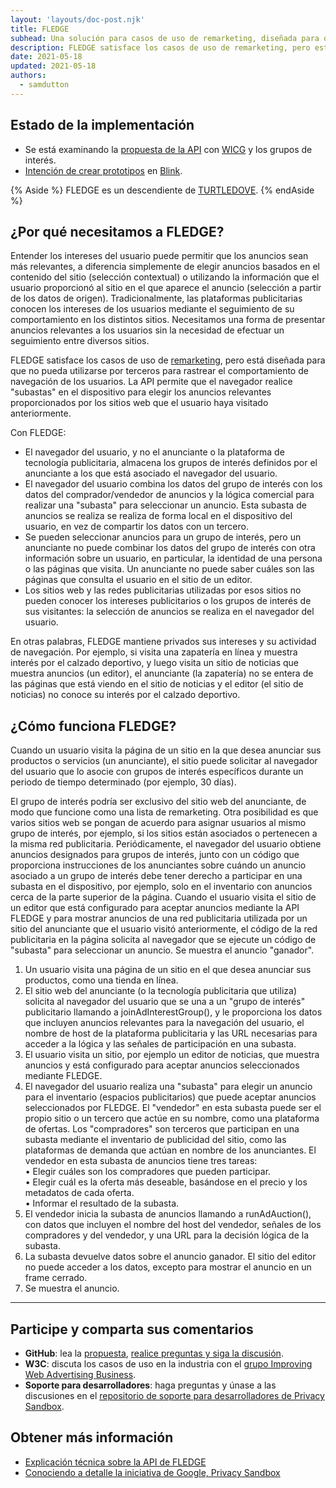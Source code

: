 ```yaml
---
layout: 'layouts/doc-post.njk'
title: FLEDGE
subhead: Una solución para casos de uso de remarketing, diseñada para que no pueda utilizarse por terceros para rastrear el comportamiento de navegación de los usuarios en distintos sitios.
description: FLEDGE satisface los casos de uso de remarketing, pero está diseñada para que no pueda utilizarse por terceros para rastrear el comportamiento de navegación de los usuarios en distintos sitios. La API permite que el navegador realice "subastas" en el dispositivo para elegir los anuncios relevantes proporcionados por los sitios web que el usuario haya visitado anteriormente.
date: 2021-05-18
updated: 2021-05-18
authors:
  - samdutton
---
```


<!--lint disable no-smart-quotes-->

## Estado de la implementación

- Se está examinando la [propuesta de la API](https://github.com/WICG/turtledove/blob/master/FLEDGE.md) con [WICG](https://www.w3.org/community/wicg/) y los grupos de interés.
- [Intención de crear prototipos](https://groups.google.com/a/chromium.org/g/blink-dev/c/w9hm8eQCmNI) en [Blink](https://www.chromium.org/blink).

{% Aside %}
FLEDGE es un descendiente de [TURTLEDOVE](https://github.com/WICG/turtledove).
{% endAside %}

## ¿Por qué necesitamos a FLEDGE?

Entender los intereses del usuario puede permitir que los anuncios sean más relevantes, a diferencia simplemente de elegir anuncios basados en el contenido del sitio (selección contextual) o utilizando la información que el usuario proporcionó al sitio en el que aparece el anuncio (selección a partir de los datos de origen). Tradicionalmente, las plataformas publicitarias conocen los intereses de los usuarios mediante el seguimiento de su comportamiento en los distintos sitios. Necesitamos una forma de presentar anuncios relevantes a los usuarios sin la necesidad de efectuar un seguimiento entre diversos sitios.

FLEDGE satisface los casos de uso de [remarketing](/privacy-sandbox/glossary/#remarketing), pero está diseñada para que no pueda utilizarse por terceros para rastrear el comportamiento de navegación de los usuarios. La API permite que el navegador realice "subastas" en el dispositivo para elegir los anuncios relevantes proporcionados por los sitios web que el usuario haya visitado anteriormente.

Con FLEDGE:

- El navegador del usuario, y no el anunciante o la plataforma de tecnología publicitaria, almacena los grupos de interés definidos por el anunciante a los que está asociado el navegador del usuario.
- El navegador del usuario combina los datos del grupo de interés con los datos del comprador/vendedor de anuncios y la lógica comercial para realizar una "subasta" para seleccionar un anuncio. Esta subasta de anuncios se realiza se realiza de forma local en el dispositivo del usuario, en vez de compartir los datos con un tercero.
- Se pueden seleccionar anuncios para un grupo de interés, pero un anunciante no puede combinar los datos del grupo de interés con otra información sobre un usuario, en particular, la identidad de una persona o las páginas que visita. Un anunciante no puede saber cuáles son las páginas que consulta el usuario en el sitio de un editor.
- Los sitios web y las redes publicitarias utilizadas por esos sitios no pueden conocer los intereses publicitarios o los grupos de interés de sus visitantes: la selección de anuncios se realiza en el navegador del usuario.

En otras palabras, FLEDGE mantiene privados sus intereses y su actividad de navegación. Por ejemplo, si visita una zapatería en línea y muestra interés por el calzado deportivo, y luego visita un sitio de noticias que muestra anuncios (un editor), el anunciante (la zapatería) no se entera de las páginas que está viendo en el sitio de noticias y el editor (el sitio de noticias) no conoce su interés por el calzado deportivo.

## ¿Cómo funciona FLEDGE?

Cuando un usuario visita la página de un sitio en la que desea anunciar sus productos o servicios (un anunciante), el sitio puede solicitar al navegador del usuario que lo asocie con grupos de interés específicos durante un periodo de tiempo determinado (por ejemplo, 30 días).

El grupo de interés podría ser exclusivo del sitio web del anunciante, de modo que funcione como una lista de remarketing. Otra posibilidad es que varios sitios web se pongan de acuerdo para asignar usuarios al mismo grupo de interés, por ejemplo, si los sitios están asociados o pertenecen a la misma red publicitaria. Periódicamente, el navegador del usuario obtiene anuncios designados para grupos de interés, junto con un código que proporciona instrucciones de los anunciantes sobre cuándo un anuncio asociado a un grupo de interés debe tener derecho a participar en una subasta en el dispositivo, por ejemplo, solo en el inventario con anuncios cerca de la parte superior de la página. Cuando el usuario visita el sitio de un editor que está configurado para aceptar anuncios mediante la API FLEDGE y para mostrar anuncios de una red publicitaria utilizada por un sitio del anunciante que el usuario visitó anteriormente, el código de la red publicitaria en la página solicita al navegador que se ejecute un código de "subasta" para seleccionar un anuncio. Se muestra el anuncio "ganador".

1. Un usuario visita una página de un sitio en el que desea anunciar sus productos, como una tienda en línea.
2. El sitio web del anunciante (o la tecnología publicitaria que utiliza) solicita al navegador del usuario que se una a un "grupo de interés" publicitario llamando a joinAdInterestGroup(), y le proporciona los datos que incluyen anuncios relevantes para la navegación del usuario, el nombre de host de la plataforma publicitaria y las URL necesarias para acceder a la lógica y las señales de participación en una subasta.
3. El usuario visita un sitio, por ejemplo un editor de noticias, que muestra anuncios y está configurado para aceptar anuncios seleccionados mediante FLEDGE.
4. El navegador del usuario realiza una "subasta" para elegir un anuncio para el inventario (espacios publicitarios) que puede aceptar anuncios seleccionados por FLEDGE. El "vendedor" en esta subasta puede ser el propio sitio o un tercero que actúe en su nombre, como una plataforma de ofertas. Los "compradores" son terceros que participan en una subasta mediante el inventario de publicidad del sitio, como las plataformas de demanda que actúan en nombre de los anunciantes. El vendedor en esta subasta de anuncios tiene tres tareas:<br> • Elegir cuáles son los compradores que pueden participar.<br> • Elegir cuál es la oferta más deseable, basándose en el precio y los metadatos de cada oferta.<br> • Informar el resultado de la subasta.<br>
5. El vendedor inicia la subasta de anuncios llamando a runAdAuction(), con datos que incluyen el nombre del host del vendedor, señales de los compradores y del vendedor, y una URL para la decisión lógica de la subasta.
6. La subasta devuelve datos sobre el anuncio ganador. El sitio del editor no puede acceder a los datos, excepto para mostrar el anuncio en un frame cerrado.
7. Se muestra el anuncio.

---

## Participe y comparta sus comentarios

- **GitHub**: lea la [propuesta](https://github.com/WICG/turtledove/blob/master/FLEDGE.md), [realice preguntas y siga la discusión](https://github.com/WICG/turtledove/issues).
- **W3C**: discuta los casos de uso en la industria con el [grupo Improving Web Advertising Business](https://www.w3.org/community/web-adv/participants).
- **Soporte para desarrolladores**: haga preguntas y únase a las discusiones en el [repositorio de soporte para desarrolladores de Privacy Sandbox](https://github.com/GoogleChromeLabs/privacy-sandbox-dev-support).

## Obtener más información

- [Explicación técnica sobre la API de FLEDGE](https://github.com/WICG/turtledove/blob/master/FLEDGE.md)
- [Conociendo a detalle la iniciativa de Google, Privacy Sandbox](https://web.dev/digging-into-the-privacy-sandbox)
